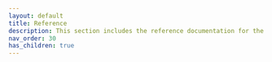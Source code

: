 ```yaml
---
layout: default
title: Reference
description: This section includes the reference documentation for the lakeFS platform's various APIs, CLIs, and file formats.
nav_order: 30
has_children: true
---
```


